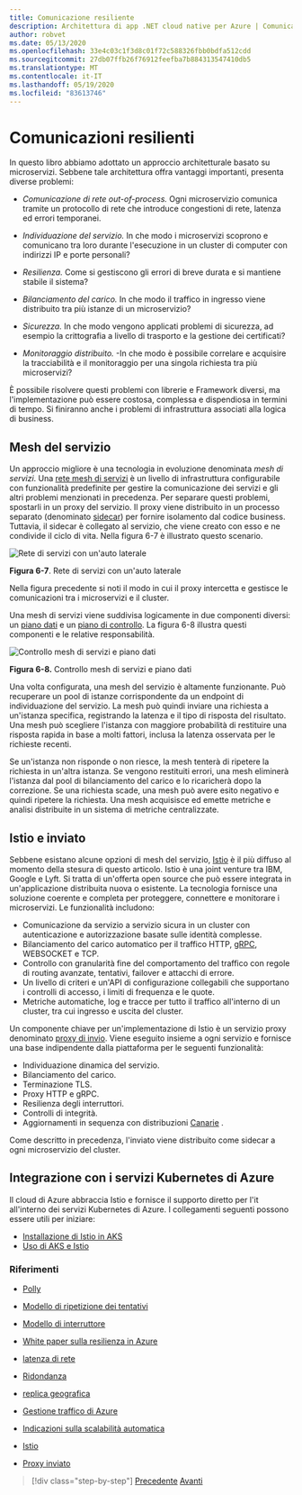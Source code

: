 ```yaml
---
title: Comunicazione resiliente
description: Architettura di app .NET cloud native per Azure | Comunicazione resiliente
author: robvet
ms.date: 05/13/2020
ms.openlocfilehash: 33e4c03c1f3d8c01f72c588326fbb0bdfa512cdd
ms.sourcegitcommit: 27db07ffb26f76912feefba7b884313547410db5
ms.translationtype: MT
ms.contentlocale: it-IT
ms.lasthandoff: 05/19/2020
ms.locfileid: "83613746"
---
```

# <a name="resilient-communications"></a>Comunicazioni resilienti

In questo libro abbiamo adottato un approccio architetturale basato su microservizi. Sebbene tale architettura offra vantaggi importanti, presenta diverse problemi:

- *Comunicazione di rete out-of-process.* Ogni microservizio comunica tramite un protocollo di rete che introduce congestioni di rete, latenza ed errori temporanei.

- *Individuazione del servizio.* In che modo i microservizi scoprono e comunicano tra loro durante l'esecuzione in un cluster di computer con indirizzi IP e porte personali?

- *Resilienza.* Come si gestiscono gli errori di breve durata e si mantiene stabile il sistema?

- *Bilanciamento del carico.* In che modo il traffico in ingresso viene distribuito tra più istanze di un microservizio?

- *Sicurezza.* In che modo vengono applicati problemi di sicurezza, ad esempio la crittografia a livello di trasporto e la gestione dei certificati?

- *Monitoraggio distribuito.* -In che modo è possibile correlare e acquisire la tracciabilità e il monitoraggio per una singola richiesta tra più microservizi?

È possibile risolvere questi problemi con librerie e Framework diversi, ma l'implementazione può essere costosa, complessa e dispendiosa in termini di tempo. Si finiranno anche i problemi di infrastruttura associati alla logica di business.

## <a name="service-mesh"></a>Mesh del servizio

Un approccio migliore è una tecnologia in evoluzione denominata *mesh di servizi*. Una [rete mesh di servizi](https://www.nginx.com/blog/what-is-a-service-mesh/) è un livello di infrastruttura configurabile con funzionalità predefinite per gestire la comunicazione dei servizi e gli altri problemi menzionati in precedenza. Per separare questi problemi, spostarli in un proxy del servizio. Il proxy viene distribuito in un processo separato (denominato [sidecar](https://docs.microsoft.com/azure/architecture/patterns/sidecar)) per fornire isolamento dal codice business. Tuttavia, il sidecar è collegato al servizio, che viene creato con esso e ne condivide il ciclo di vita. Nella figura 6-7 è illustrato questo scenario.

![Rete di servizi con un'auto laterale](./media/service-mesh-with-side-car.png)

**Figura 6-7**. Rete di servizi con un'auto laterale

Nella figura precedente si noti il modo in cui il proxy intercetta e gestisce le comunicazioni tra i microservizi e il cluster.

Una mesh di servizi viene suddivisa logicamente in due componenti diversi: un [piano dati](https://blog.envoyproxy.io/service-mesh-data-plane-vs-control-plane-2774e720f7fc) e un [piano di controllo](https://blog.envoyproxy.io/service-mesh-data-plane-vs-control-plane-2774e720f7fc). La figura 6-8 illustra questi componenti e le relative responsabilità.

![Controllo mesh di servizi e piano dati](./media/istio-control-and-data-plane.png)

**Figura 6-8.** Controllo mesh di servizi e piano dati

Una volta configurata, una mesh del servizio è altamente funzionante. Può recuperare un pool di istanze corrispondente da un endpoint di individuazione del servizio. La mesh può quindi inviare una richiesta a un'istanza specifica, registrando la latenza e il tipo di risposta del risultato. Una mesh può scegliere l'istanza con maggiore probabilità di restituire una risposta rapida in base a molti fattori, inclusa la latenza osservata per le richieste recenti.

Se un'istanza non risponde o non riesce, la mesh tenterà di ripetere la richiesta in un'altra istanza. Se vengono restituiti errori, una mesh eliminerà l'istanza dal pool di bilanciamento del carico e lo ricaricherà dopo la correzione. Se una richiesta scade, una mesh può avere esito negativo e quindi ripetere la richiesta. Una mesh acquisisce ed emette metriche e analisi distribuite in un sistema di metriche centralizzate.

## <a name="istio-and-envoy"></a>Istio e inviato

Sebbene esistano alcune opzioni di mesh del servizio, [Istio](https://istio.io/docs/concepts/what-is-istio/) è il più diffuso al momento della stesura di questo articolo. Istio è una joint venture tra IBM, Google e Lyft. Si tratta di un'offerta open source che può essere integrata in un'applicazione distribuita nuova o esistente. La tecnologia fornisce una soluzione coerente e completa per proteggere, connettere e monitorare i microservizi. Le funzionalità includono:

- Comunicazione da servizio a servizio sicura in un cluster con autenticazione e autorizzazione basate sulle identità complesse.
- Bilanciamento del carico automatico per il traffico HTTP, [gRPC](https://grpc.io/), WEBSOCKET e TCP.
- Controllo con granularità fine del comportamento del traffico con regole di routing avanzate, tentativi, failover e attacchi di errore.
- Un livello di criteri e un'API di configurazione collegabili che supportano i controlli di accesso, i limiti di frequenza e le quote.
- Metriche automatiche, log e tracce per tutto il traffico all'interno di un cluster, tra cui ingresso e uscita del cluster.

Un componente chiave per un'implementazione di Istio è un servizio proxy denominato [proxy di invio](https://www.envoyproxy.io/docs/envoy/latest/intro/what_is_envoy). Viene eseguito insieme a ogni servizio e fornisce una base indipendente dalla piattaforma per le seguenti funzionalità:

- Individuazione dinamica del servizio.
- Bilanciamento del carico.
- Terminazione TLS.
- Proxy HTTP e gRPC.
- Resilienza degli interruttori.
- Controlli di integrità.
- Aggiornamenti in sequenza con distribuzioni [Canarie](https://martinfowler.com/bliki/CanaryRelease.html) .

Come descritto in precedenza, l'inviato viene distribuito come sidecar a ogni microservizio del cluster.

## <a name="integration-with-azure-kubernetes-services"></a>Integrazione con i servizi Kubernetes di Azure

Il cloud di Azure abbraccia Istio e fornisce il supporto diretto per l'it all'interno dei servizi Kubernetes di Azure. I collegamenti seguenti possono essere utili per iniziare:

- [Installazione di Istio in AKS](https://docs.microsoft.com/azure/aks/istio-install)
- [Uso di AKS e Istio](https://docs.microsoft.com/azure/aks/istio-scenario-routing)

### <a name="references"></a>Riferimenti

- [Polly](http://www.thepollyproject.org/)

- [Modello di ripetizione dei tentativi](https://docs.microsoft.com/azure/architecture/patterns/retry)

- [Modello di interruttore](https://docs.microsoft.com/azure/architecture/patterns/circuit-breaker)

- [White paper sulla resilienza in Azure](https://azure.microsoft.com/mediahandler/files/resourcefiles/resilience-in-azure-whitepaper/Resilience%20in%20Azure.pdf)

- [latenza di rete](https://www.techopedia.com/definition/8553/network-latency)

- [Ridondanza](https://docs.microsoft.com/azure/architecture/guide/design-principles/redundancy)

- [replica geografica](https://docs.microsoft.com/azure/sql-database/sql-database-active-geo-replication)

- [Gestione traffico di Azure](https://docs.microsoft.com/azure/traffic-manager/traffic-manager-overview)

- [Indicazioni sulla scalabilità automatica](https://docs.microsoft.com/azure/architecture/best-practices/auto-scaling)

- [Istio](https://istio.io/docs/concepts/what-is-istio/)

- [Proxy inviato](https://www.envoyproxy.io/docs/envoy/latest/intro/what_is_envoy)

>[!div class="step-by-step"]
>[Precedente](infrastructure-resiliency-azure.md) 
> [Avanti](monitoring-health.md)

